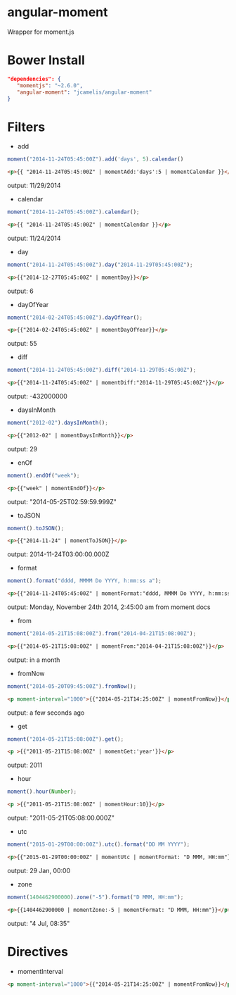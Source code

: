 angular-moment
==============

Wrapper for moment.js

Bower Install
=============
```json
"dependencies": {
   "momentjs": "~2.6.0",
   "angular-moment": "jcamelis/angular-moment"
}
```

Filters
=======
* add 
```javascript
moment("2014-11-24T05:45:00Z").add('days', 5).calendar()
```
```html
<p>{{ "2014-11-24T05:45:00Z" | momentAdd:'days':5 | momentCalendar }}</p>
```
output: 11/29/2014

* calendar
```javascript
moment("2014-11-24T05:45:00Z").calendar();
```
```html
<p>{{ "2014-11-24T05:45:00Z" | momentCalendar }}</p>
```
output: 11/24/2014

* day
```javascript
moment("2014-11-24T05:45:00Z").day("2014-11-29T05:45:00Z");
```
```html
<p>{{"2014-12-27T05:45:00Z" | momentDay}}</p>
```
output: 6

* dayOfYear
```javascript
moment("2014-02-24T05:45:00Z").dayOfYear();
```
```html
<p>{{"2014-02-24T05:45:00Z" | momentDayOfYear}}</p>
```
output: 55

* diff
```javascript
moment("2014-11-24T05:45:00Z").diff("2014-11-29T05:45:00Z");
```
```html
<p>{{"2014-11-24T05:45:00Z" | momentDiff:"2014-11-29T05:45:00Z"}}</p>
```
output: -432000000

* daysInMonth
```javascript
moment("2012-02").daysInMonth();
```
```html
<p>{{"2012-02" | momentDaysInMonth}}</p>
```
output: 29

* enOf
```javascript
moment().endOf("week");
```
```html
<p>{{"week" | momentEndOf}}</p>
```
output: "2014-05-25T02:59:59.999Z"

* toJSON
```javascript
moment().toJSON();
```
```html
<p>{{"2014-11-24" | momentToJSON}}</p>
```
output: 2014-11-24T03:00:00.000Z

* format
```javascript
moment().format("dddd, MMMM Do YYYY, h:mm:ss a");
```
```html
<p>{{"2014-11-24T05:45:00Z" | momentFormat:"dddd, MMMM Do YYYY, h:mm:ss a"}}</p>
```
output: Monday, November 24th 2014, 2:45:00 am
from moment docs

* from
```javascript
moment("2014-05-21T15:08:00Z").from("2014-04-21T15:08:00Z");
```
```html
<p>{{"2014-05-21T15:08:00Z" | momentFrom:"2014-04-21T15:08:00Z"}}</p>
```
output: in a month

* fromNow
```javascript
moment("2014-05-20T09:45:00Z").fromNow();
```
```html
<p moment-interval="1000">{{"2014-05-21T14:25:00Z" | momentFromNow}}</p>
```
output: a few seconds ago

* get
```javascript
moment("2014-05-21T15:08:00Z").get();
```
```html
<p >{{"2011-05-21T15:08:00Z" | momentGet:'year'}}</p>
```
output: 2011

* hour
```javascript
moment().hour(Number);
```
```html
<p >{{"2011-05-21T15:08:00Z" | momentHour:10}}</p>
```
output: "2011-05-21T05:08:00.000Z"

* utc
```javascript
moment("2015-01-29T00:00:00Z").utc().format("DD MM YYYY");
```
```html
<p>{{"2015-01-29T00:00:00Z" | momentUtc | momentFormat: "D MMM, HH:mm"}}</p>
```
output: 29 Jan, 00:00
    
* zone
```javascript
moment(1404462900000).zone("-5").format("D MMM, HH:mm");
```
```html
<p>{{1404462900000 | momentZone:-5 | momentFormat: "D MMM, HH:mm"}}</p>
```
output: "4 Jul, 08:35"

Directives
==========

* momentInterval

```html
<p moment-interval="1000">{{"2014-05-21T14:25:00Z" | momentFromNow}}</p>
```